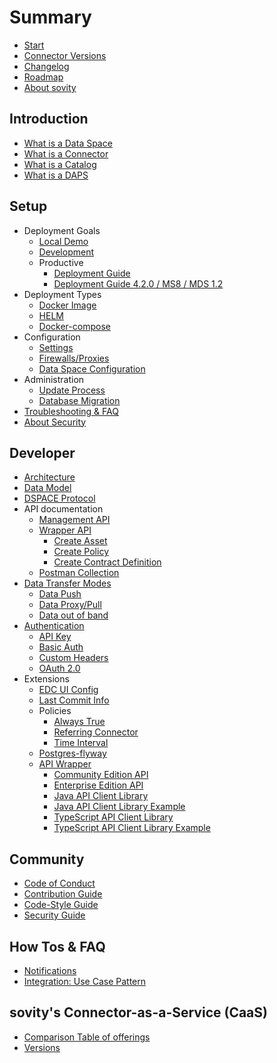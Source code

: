 # Summary

* [Start](./README.md)
* [Connector Versions](./launchers/README.md)
* [Changelog](./CHANGELOG.md)
* [Roadmap](./docs/gitbook/roadmap.md) <!-- TODO -->
* [About sovity](https://sovity.de/en/sovity-en/)

## Introduction
* [What is a Data Space](./docs/gitbook/what_is_a_dataspace.md) <!-- TODO -->
* [What is a Connector](./docs/gitbook/what_is_a_connector.md) <!-- TODO -->
* [What is a Catalog](./docs/gitbook/what_is_a_catalog.md) <!-- TODO -->
* [What is a DAPS](./docs/gitbook/what_is_a_daps.md) <!-- TODO -->

## Setup
* Deployment Goals
    * [Local Demo](./docs/deployment-guide/goals/local-demo)
    * [Development](./docs/deployment-guide/goals/development)
    * Productive
        * [Deployment Guide](./docs/deployment-guide/goals/production)
        * [Deployment Guide 4.2.0 / MS8 / MDS 1.2](docs/deployment-guide/goals/production/4.2.0/README.md)
* Deployment Types
    * [Docker Image](https://github.com/sovity/edc-extensions/pkgs/container/edc-ce)
    * [HELM](./docs/gitbook/helm.md) <!-- TODO -->
    * [Docker-compose](https://github.com/sovity/edc-extensions/blob/main/docker-compose.yaml)
* Configuration
    * [Settings](./docs/gitbook/settings.md) <!-- TODO -->
    * [Firewalls/Proxies](./docs/gitbook/firewall_proxies.md) <!-- TODO -->
    * [Data Space Configuration](./docs/gitbook/data_space_configuration.md) <!-- TODO -->
* Administration
    * [Update Process](./docs/gitbook/update_process.md) <!-- TODO -->
    * [Database Migration](./extensions/postgres-flyway/README.md)
* [Troubleshooting & FAQ](./docs/gitbook/troubleshooting_faq.md) <!-- TODO -->
* [About Security](https://github.com/sovity/edc-extensions/security)

## Developer
* [Architecture](./docs/gitbook/architecture.md) <!-- TODO -->
* [Data Model](https://github.com/eclipse-edc/Connector/blob/release/0.0.1-20230220.patch1-SNAPSHOT/docs/developer/architecture/domain-model.md#domain-model)
* [DSPACE Protocol](https://docs.internationaldataspaces.org/ids-knowledgebase/v/dataspace-protocol/overview/readme)
* API documentation
    * [Management API](./docs/gitbook/management_api.md) <!-- TODO -->
    * [Wrapper API](./docs/gitbook/wrapper_api.md)
        * [Create Asset](./docs/gitbook/create_asset.md) <!-- TODO -->
        * [Create Policy](./docs/gitbook/create_policy.md) <!-- TODO -->
        * [Create Contract Definition](./docs/gitbook/create_contract_definition.md) <!-- TODO -->
    * [Postman Collection](https://github.com/sovity/edc-extensions/blob/main/docs/postman_collection.json)
* [Data Transfer Modes](./docs/getting-started/documentation/data-transfer-methods.md)
    * [Data Push](./docs/gitbook/data_push.md) <!-- TODO -->
    * [Data Proxy/Pull](./docs/getting-started/documentation/pull-data-transfer.md)
    * [Data out of band](./docs/gitbook/data_out_of_band.md) <!-- TODO -->
* [Authentication](./docs/gitbook/authentication.md)
    * [API Key](./docs/gitbook/api_key.md) <!-- TODO -->
    * [Basic Auth](./docs/gitbook/basic_auth.md) <!-- TODO -->
    * [Custom Headers](./docs/gitbook/custom_headers.md) <!-- TODO -->
    * [OAuth 2.0](./docs/getting-started/documentation/oauth-data-address.md)
* Extensions
    * [EDC UI Config](./extensions/edc-ui-config/README.md)
    * [Last Commit Info](./extensions/last-commit-info/README.md)
    * Policies
        * [Always True](./extensions/policy-always-true/README.md)
        * [Referring Connector](./extensions/policy-referring-connector/README.md)
        * [Time Interval](./extensions/policy-time-interval/README.md)
    * [Postgres-flyway](./docs/gitbook/postgres_flyway.md) <!-- TODO -->
    * [API Wrapper](./extensions/wrapper/README.md)
        * [Community Edition API](./extensions/wrapper/wrapper-api/README.md)
        * [Enterprise Edition API](./extensions/wrapper/wrapper-ee-api/README.md)
        * [Java API Client Library](./extensions/wrapper/clients/java-client/README.md)
        * [Java API Client Library Example](./extensions/wrapper/clients/java-client-example/README.md)
        * [TypeScript API Client Library](./extensions/wrapper/clients/typescript-client/README.md)
        * [TypeScript API Client Library Example](./extensions/wrapper/clients/typescript-client-example/README.md)

## Community
* [Code of Conduct](./CODE_OF_CONDUCT.md)
* [Contribution Guide](./CONTRIBUTING.md)
* [Code-Style Guide](./STYLEGUIDE.md)
* [Security Guide](./SECURITY.md)

## How Tos & FAQ
* [Notifications](./docs/gitbook/notifications.md) <!-- TODO -->
* [Integration: Use Case Pattern](./docs/gitbook/integration_use_case_pattern.md) <!-- TODO -->

## sovity's Connector-as-a-Service (CaaS)
* [Comparison Table of offerings](./docs/gitbook/comparison_table_of_offerings.md) <!-- TODO -->
* [Versions](./docs/gitbook/versions.md) <!-- TODO -->
